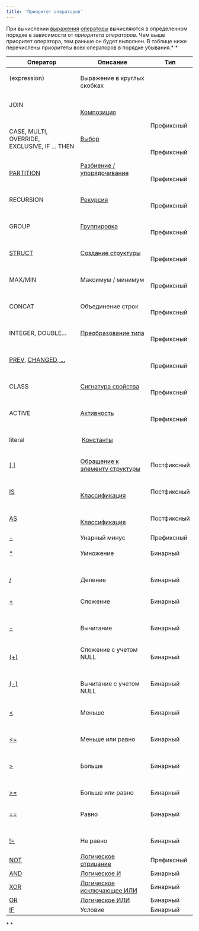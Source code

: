 ```yaml
---
title: 'Приоритет операторов'
---
```


При вычислении [выражения](Expression.md) [операторы](Operators.md) вычисляются в определенном порядке в зависимости от *приоритета операторов.* Чем выше приоритет оператора, тем раньше он будет выполнен. В таблице ниже перечислены приоритеты всех операторов в порядке убывания.* *

|Оператор|Описание|Тип|
|---|---|---|
|<p>(expression)</p><br/><p>JOIN</p><br/><p>CASE, MULTI, OVERRIDE, EXCLUSIVE, IF ... THEN</p><br/><p>[PARTITION](PARTITION_operator.md)</p><br/><p>RECURSION</p><br/><p>GROUP</p><br/><p>[STRUCT](STRUCT_operator.md)</p><br/><p>MAX/MIN</p><br/><p>CONCAT</p><br/><p>INTEGER, DOUBLE...</p><br/><p>[PREV](PREV_operator.md), [CHANGED, ...](Change_operators.md)</p><br/><p>CLASS</p><br/><p>ACTIVE</p><br/><p>literal</p>|<p>Выражение в круглых скобках</p><br/><p>[Композиция](Composition_JOIN_.md)</p><br/><p>[Выбор](Selection_CASE_IF_MULTI_OVERRIDE_EXCLUSIVE_.md)</p><br/><p>[Разбиение / упорядочивание](Partitioning_sorting_PARTITION_..._ORDER_.md)</p><br/><p>[Рекурсия](Recursion_RECURSION_.md)</p><br/><p>[Группировка](Grouping_GROUP_.md)</p><br/><p>[Создание структуры](Structure_operations_STRUCT_.md)</p><br/><p>Максимум / минимум</p><br/><p>Объединение строк</p><br/><p>[Преобразование типа](Type_conversion.md)</p><br/><p> </p><br/><p>[Сигнатура свойства](Property_signature_CLASS_.md)</p><br/><p>[Активность](Activity_ACTIVE_.md)</p><br/><p> [Константы](Constant.md)</p>|<p> </p><br/><p>Префиксный</p><br/><p>Префиксный</p><br/><p>Префиксный</p><br/><p>Префиксный</p><br/><p>Префиксный</p><br/><p>Префиксный</p><br/><p>Префиксный</p><br/><p>Префиксный</p><br/><p>Префиксный</p><br/><p>Префиксный</p><br/><p>Префиксный</p><br/><p>Префиксный</p>|
|<p>[[ ]](Operator_.md)</p><br/><p>[IS](IS_AS_operators.md)</p><br/><p>[AS](IS_AS_operators.md)</p>|<p>[Обращение к элементу структуры](Structure_operations_STRUCT_.md)</p><br/><p>[Классификация](Classification_IS_AS_.md)</p><br/><p>[Классификация](Classification_IS_AS_.md)</p>|<p>Постфиксный</p><br/><p>Постфиксный</p><br/><p>Постфиксный</p>|
|[-](Arithmetic_operators.md)|Унарный минус|Префиксный|
|<p>[*](Arithmetic_operators.md)</p><br/><p>[/](Arithmetic_operators.md)</p>|<p>Умножение</p><br/><p>Деление</p>|<p>Бинарный</p><br/><p>Бинарный</p>|
|<p>[+](Arithmetic_operators.md)</p><br/><p>[-](Arithmetic_operators.md)</p>|<p>Сложение</p><br/><p>Вычитание</p>|<p>Бинарный</p><br/><p>Бинарный</p>|
|<p>[(+)](Arithmetic_operators.md)</p><br/><p>[(-)](Arithmetic_operators.md)</p>|<p>Сложение с учетом NULL</p><br/><p>Вычитание с учетом NULL</p>|<p>Бинарный</p><br/><p>Бинарный</p>|
|<p>[<](Comparison_operators.md)</p><br/><p>[<=](Comparison_operators.md)</p><br/><p>[\>](Comparison_operators.md)</p><br/><p>[\>=](Comparison_operators.md)</p>|<p>Меньше</p><br/><p>Меньше или равно</p><br/><p>Больше</p><br/><p>Больше или равно</p>|<p>Бинарный</p><br/><p>Бинарный</p><br/><p>Бинарный</p><br/><p>Бинарный</p>|
|<p>[==](Comparison_operators.md)</p><br/><p>[!=](Comparison_operators.md)</p>|<p>Равно</p><br/><p>Не равно</p>|<p>Бинарный</p><br/><p>Бинарный</p>|
|[NOT](AND_OR_NOT_XOR_operators.md)|[Логическое отрицание](Logical_operators_AND_OR_NOT_XOR_.md)|Префиксный|
|[AND](AND_OR_NOT_XOR_operators.md)|[Логическое И](Logical_operators_AND_OR_NOT_XOR_.md)|Бинарный|
|[XOR](AND_OR_NOT_XOR_operators.md)|[Логическое исключающее ИЛИ](Logical_operators_AND_OR_NOT_XOR_.md)|Бинарный|
|[OR](AND_OR_NOT_XOR_operators.md)|[Логическое ИЛИ](Logical_operators_AND_OR_NOT_XOR_.md)|Бинарный|
|[IF](IF_operator.md)|Условие|Бинарный|

* * 
